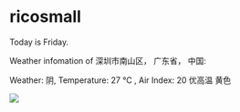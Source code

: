 # ricosmall

Today is Friday.

Weather infomation of 深圳市南山区， 广东省， 中国: 

Weather: 阴, Temperature: 27 ℃ , Air Index: 20 优高温 黄色

<img src="https://github-readme-stats.vercel.app/api?username=ricosmall&show_icons=true" />
